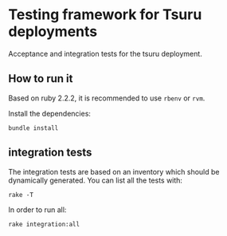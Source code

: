 Testing framework for Tsuru deployments
=======================================

Acceptance and integration tests for the tsuru deployment.

How to run it
-------------

Based on ruby 2.2.2, it is recommended to use `rbenv` or `rvm`.

Install the dependencies:

```
bundle install
```

integration tests
-----------------

The integration tests are based on an inventory which should be dynamically
generated. You can list all the tests with:

```
rake -T
```

In order to run all:

```
rake integration:all
```

